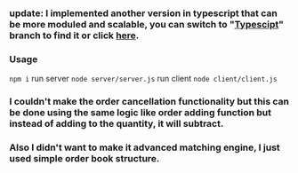
### update: I implemented another version in typescript that can be more moduled and scalable, you can switch to "[Typescipt](https://github.com/mAmged/simple-exchange-nodejs/tree/typescript)" branch to find it or click [here](https://github.com/mAmged/simple-exchange-nodejs/tree/typescript).

### Usage
```npm i```
run server
```node server/server.js```
run client
```node client/client.js```

### I couldn't make the order cancellation functionality but this can be done using the same logic like order adding function but instead of adding to the quantity, it will subtract.

### Also I didn't want to make it advanced matching engine, I just used simple order book structure.

